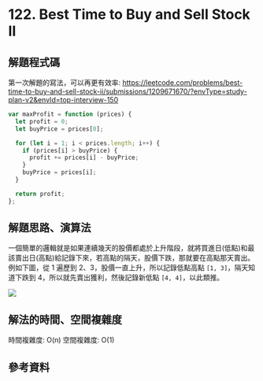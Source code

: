 # 122. Best Time to Buy and Sell Stock II

## 解題程式碼

第一次解題的寫法，可以再更有效率:
https://leetcode.com/problems/best-time-to-buy-and-sell-stock-ii/submissions/1209671670/?envType=study-plan-v2&envId=top-interview-150

```javascript
var maxProfit = function (prices) {
  let profit = 0;
  let buyPrice = prices[0];

  for (let i = 1; i < prices.length; i++) {
    if (prices[i] > buyPrice) {
      profit += prices[i] - buyPrice;
    }
    buyPrice = prices[i];
  }

  return profit;
};
```

## 解題思路、演算法

一個簡單的邏輯就是如果連續幾天的股價都處於上升階段，就將買進日(低點)和最該賣出日(高點)給記錄下來，若高點的隔天，股價下跌，那就要在高點那天賣出。例如下圖，從 1 遍歷到 2、3，股價一直上升，所以記錄低點高點 `[1, 3]`，隔天知道下跌到 4，所以就先賣出獲利，然後記錄新低點 `[4, 4]`，以此類推。

![](https://upload.cc/i1/2024/03/21/IoC3rz.jpg)

## 解法的時間、空間複雜度

時間複雜度: O(n)
空間複雜度: O(1)

## 參考資料
